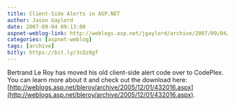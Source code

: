 ```yaml
---
title: Client-Side Alerts in ASP.NET
author: Jason Gaylord
date: 2007-09-04 09:13:00
aspnet-weblog-link: http://weblogs.asp.net/jgaylord/archive/2007/09/04/client-side-alerts-in-asp-net.aspx
categories: [aspnet-weblog]
tags: [archive]
bitly: https://bit.ly/3cQz8gf
---
```


Bertrand Le Roy has moved his old client-side alert code over to CodePlex. You can learn more about it and check out the download here: [http://weblogs.asp.net/bleroy/archive/2005/12/01/432016.aspx](http://weblogs.asp.net/bleroy/archive/2005/12/01/432016.aspx).